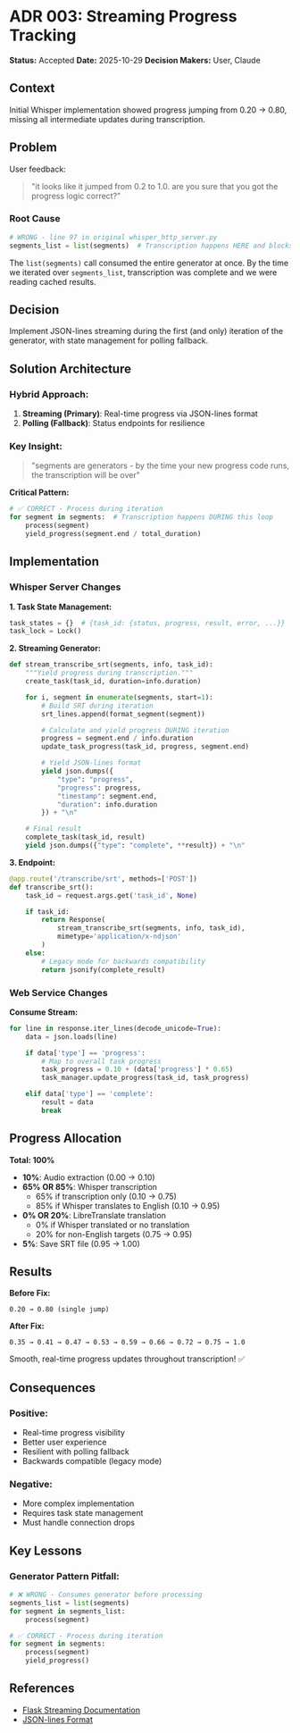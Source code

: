 # ADR 003: Streaming Progress Tracking

**Status:** Accepted
**Date:** 2025-10-29
**Decision Makers:** User, Claude

## Context

Initial Whisper implementation showed progress jumping from 0.20 → 0.80, missing all intermediate updates during transcription.

## Problem

User feedback:
> "it looks like it jumped from 0.2 to 1.0. are you sure that you got the progress logic correct?"

### Root Cause

```python
# WRONG - line 97 in original whisper_http_server.py
segments_list = list(segments)  # Transcription happens HERE and blocks
```

The `list(segments)` call consumed the entire generator at once. By the time we iterated over `segments_list`, transcription was complete and we were reading cached results.

## Decision

Implement JSON-lines streaming during the first (and only) iteration of the generator, with state management for polling fallback.

## Solution Architecture

### Hybrid Approach:
1. **Streaming (Primary)**: Real-time progress via JSON-lines format
2. **Polling (Fallback)**: Status endpoints for resilience

### Key Insight:
> "segments are generators - by the time your new progress code runs, the transcription will be over"

**Critical Pattern:**
```python
# ✅ CORRECT - Process during iteration
for segment in segments:  # Transcription happens DURING this loop
    process(segment)
    yield_progress(segment.end / total_duration)
```

## Implementation

### Whisper Server Changes

**1. Task State Management:**
```python
task_states = {}  # {task_id: {status, progress, result, error, ...}}
task_lock = Lock()
```

**2. Streaming Generator:**
```python
def stream_transcribe_srt(segments, info, task_id):
    """Yield progress during transcription."""
    create_task(task_id, duration=info.duration)

    for i, segment in enumerate(segments, start=1):
        # Build SRT during iteration
        srt_lines.append(format_segment(segment))

        # Calculate and yield progress DURING iteration
        progress = segment.end / info.duration
        update_task_progress(task_id, progress, segment.end)

        # Yield JSON-lines format
        yield json.dumps({
            "type": "progress",
            "progress": progress,
            "timestamp": segment.end,
            "duration": info.duration
        }) + "\n"

    # Final result
    complete_task(task_id, result)
    yield json.dumps({"type": "complete", **result}) + "\n"
```

**3. Endpoint:**
```python
@app.route('/transcribe/srt', methods=['POST'])
def transcribe_srt():
    task_id = request.args.get('task_id', None)

    if task_id:
        return Response(
            stream_transcribe_srt(segments, info, task_id),
            mimetype='application/x-ndjson'
        )
    else:
        # Legacy mode for backwards compatibility
        return jsonify(complete_result)
```

### Web Service Changes

**Consume Stream:**
```python
for line in response.iter_lines(decode_unicode=True):
    data = json.loads(line)

    if data['type'] == 'progress':
        # Map to overall task progress
        task_progress = 0.10 + (data['progress'] * 0.65)
        task_manager.update_progress(task_id, task_progress)

    elif data['type'] == 'complete':
        result = data
        break
```

## Progress Allocation

**Total: 100%**
- **10%**: Audio extraction (0.00 → 0.10)
- **65% OR 85%**: Whisper transcription
  - 65% if transcription only (0.10 → 0.75)
  - 85% if Whisper translates to English (0.10 → 0.95)
- **0% OR 20%**: LibreTranslate translation
  - 0% if Whisper translated or no translation
  - 20% for non-English targets (0.75 → 0.95)
- **5%**: Save SRT file (0.95 → 1.00)

## Results

**Before Fix:**
```
0.20 → 0.80 (single jump)
```

**After Fix:**
```
0.35 → 0.41 → 0.47 → 0.53 → 0.59 → 0.66 → 0.72 → 0.75 → 1.0
```

Smooth, real-time progress updates throughout transcription! ✅

## Consequences

### Positive:
- Real-time progress visibility
- Better user experience
- Resilient with polling fallback
- Backwards compatible (legacy mode)

### Negative:
- More complex implementation
- Requires task state management
- Must handle connection drops

## Key Lessons

### Generator Pattern Pitfall:
```python
# ❌ WRONG - Consumes generator before processing
segments_list = list(segments)
for segment in segments_list:
    process(segment)

# ✅ CORRECT - Process during iteration
for segment in segments:
    process(segment)
    yield_progress()
```

## References

- [Flask Streaming Documentation](https://flask.palletsprojects.com/en/2.3.x/patterns/streaming/)
- [JSON-lines Format](https://jsonlines.org/)
